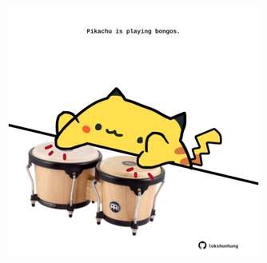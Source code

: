 <!-- built at 20/11/2024, 11:00:44 UTC -->
<p align="center">
  <img width="500" height="500" src="./ReadmeImage.svg">
</p>
